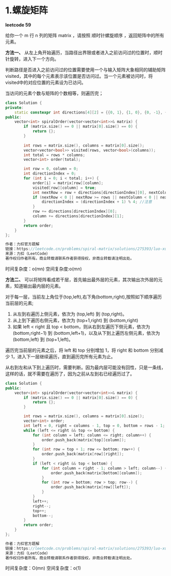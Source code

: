 # 1.螺旋矩阵
**leetcode 59**

给你一个 m 行 n 列的矩阵 matrix ，请按照 顺时针螺旋顺序 ，返回矩阵中的所有元素。

**方法一、**
从左上角开始遍历，当路径出界限或者进入之前访问过的位置时，顺时针旋转，进入下一个方向。

判断路径是否进入之前访问过的位置需要使用一个与输入矩阵大象相同的辅助矩阵visited，其中的每个元素表示该位置是否访问过。当一个元素被访问时，将visited中的对应位置的元素设为已访问。

当访问的元素个数与矩阵的个数相等，则遍历完；

```cpp
class Solution {
private:
    static constexpr int directions[4][2] = {{0, 1}, {1, 0}, {0, -1}, {-1, 0}};
public:
    vector<int> spiralOrder(vector<vector<int>>& matrix) {
        if (matrix.size() == 0 || matrix[0].size() == 0) {
            return {};
        }
        
        int rows = matrix.size(), columns = matrix[0].size();
        vector<vector<bool>> visited(rows, vector<bool>(columns));
        int total = rows * columns;
        vector<int> order(total);

        int row = 0, column = 0;
        int directionIndex = 0;
        for (int i = 0; i < total; i++) {
            order[i] = matrix[row][column];
            visited[row][column] = true;
            int nextRow = row + directions[directionIndex][0], nextColumn = column + directions[directionIndex][1];
            if (nextRow < 0 || nextRow >= rows || nextColumn < 0 || nextColumn >= columns || visited[nextRow][nextColumn]) {
                directionIndex = (directionIndex + 1) % 4; //注意
            }
            row += directions[directionIndex][0];
            column += directions[directionIndex][1];
        }
        return order;
    }
};

作者：力扣官方题解
链接：https://leetcode.cn/problems/spiral-matrix/solutions/275393/luo-xuan-ju-zhen-by-leetcode-solution/
来源：力扣（LeetCode）
著作权归作者所有。商业转载请联系作者获得授权，非商业转载请注明出处。
```
时间复杂度：o(mn)
空间复杂度:o(mn)

**方法二、**
可以将矩阵看成若干层，首先输出最外层的元素，其次输出次外层的元素，知道输出最内层的元素。

对于每一层，当前左上角位于(top,left),右下角(bottom,right),按照如下顺序遍历当前层的元素;
1. 从左到右遍历上侧元素，依次为 (top,left) 到 (top,right)。
2. 从上到下遍历右侧元素，依次为 (top+1,right) 到 (bottom,right)
3. 如果 left < right 且 top < bottom，则从右到左遍历下侧元素，依次为 (bottom,right−1) 到 (bottom,left+1)，以及从下到上遍历左侧元素，依次为 (bottom,left) 到 (top+1,left)。

遍历完当前层的元素之后，将 left 和 top 分别增加 1，将 right 和 bottom 分别减少 1，进入下一层继续遍历，直到遍历完所有元素为止。


从右到左和从下到上遍历时，需要判断。因为最内层可能没有回性，只是一条线，这样的话，就不需要在遍历了，因为之前从左到右已经遍历过了。
```cpp
class Solution {
public:
    vector<int> spiralOrder(vector<vector<int>>& matrix) {
        if (matrix.size() == 0 || matrix[0].size() == 0) {
            return {};
        }

        int rows = matrix.size(), columns = matrix[0].size();
        vector<int> order;
        int left = 0, right = columns - 1, top = 0, bottom = rows - 1;
        while (left <= right && top <= bottom) {
            for (int column = left; column <= right; column++) {
                order.push_back(matrix[top][column]);
            }
            for (int row = top + 1; row <= bottom; row++) {
                order.push_back(matrix[row][right]);
            }
            if (left < right && top < bottom) {
                for (int column = right - 1; column > left; column--) {
                    order.push_back(matrix[bottom][column]);
                }
                for (int row = bottom; row > top; row--) {
                    order.push_back(matrix[row][left]);
                }
            }
            left++;
            right--;
            top++;
            bottom--;
        }
        return order;
    }
};

作者：力扣官方题解
链接：https://leetcode.cn/problems/spiral-matrix/solutions/275393/luo-xuan-ju-zhen-by-leetcode-solution/
来源：力扣（LeetCode）
著作权归作者所有。商业转载请联系作者获得授权，非商业转载请注明出处。

```
时间复杂度：O(mn)
空间复杂度：o(1)





